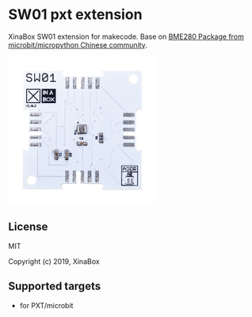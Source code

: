 # SW01 pxt extension

XinaBox SW01 extension for makecode. Base on [BME280 Package from microbit/micropython Chinese community](https://github.com/makecode-extensions/BME280).
  
![](sw01.jpg)


## License

MIT

Copyright (c) 2019, XinaBox  

## Supported targets

* for PXT/microbit

